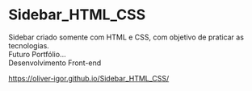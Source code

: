 # Sidebar_HTML_CSS
Sidebar criado somente com HTML e CSS, com objetivo de praticar as tecnologias.</br>
Futuro Portfólio...</br>
Desenvolvimento Front-end

https://oliver-igor.github.io/Sidebar_HTML_CSS/
